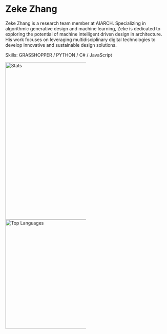 # Zeke Zhang
Zeke Zhang is a  research team member at AIARCH. Specializing in algorithmic generative design and machine learning, Zeke is dedicated to exploring the potential of machine intelligent driven design in architecture. His work focuses on leveraging multidisciplinary digital technologies to develop innovative and sustainable design solutions.

Skills: GRASSHOPPER / PYTHON / C# / JavaScript

<div>
    <img src="https://github-readme-stats.vercel.app/api?username=sean1832&amp;hide_border=true&amp;show_icons=true&amp;count_private=true&amp;include_all_commits=true&amp;bg_color=0d1117ff&amp;theme=dark" alt="Stats" width="490" style="max-width:50%">
    <img src="https://github-readme-stats.vercel.app/api/top-langs/?username=sean1832&amp;hide_border=true&amp;bg_color=0d1117ff&amp;&amp;langs_count=20&amp;layout=compact&amp;theme=dark" alt="Top Languages"width="340" style="max-width:50%">
</div>


